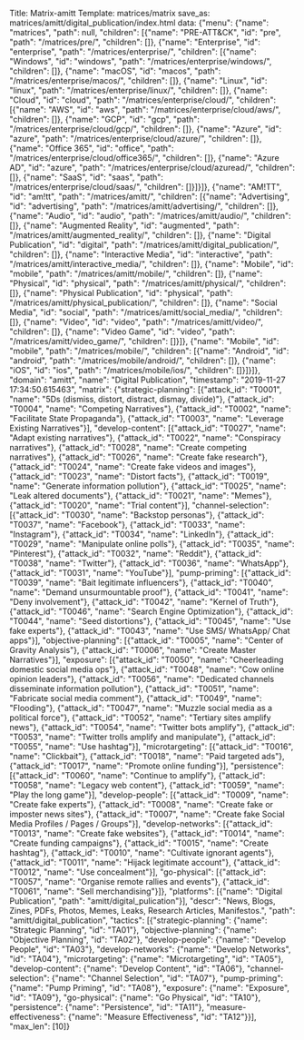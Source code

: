 Title: Matrix-amitt
Template: matrices/matrix
save_as: matrices/amitt/digital_publication/index.html
data: {"menu": {"name": "matrices", "path": null, "children": [{"name": "PRE-ATT&CK", "id": "pre", "path": "/matrices/pre/", "children": []}, {"name": "Enterprise", "id": "enterprise", "path": "/matrices/enterprise/", "children": [{"name": "Windows", "id": "windows", "path": "/matrices/enterprise/windows/", "children": []}, {"name": "macOS", "id": "macos", "path": "/matrices/enterprise/macos/", "children": []}, {"name": "Linux", "id": "linux", "path": "/matrices/enterprise/linux/", "children": []}, {"name": "Cloud", "id": "cloud", "path": "/matrices/enterprise/cloud/", "children": [{"name": "AWS", "id": "aws", "path": "/matrices/enterprise/cloud/aws/", "children": []}, {"name": "GCP", "id": "gcp", "path": "/matrices/enterprise/cloud/gcp/", "children": []}, {"name": "Azure", "id": "azure", "path": "/matrices/enterprise/cloud/azure/", "children": []}, {"name": "Office 365", "id": "office", "path": "/matrices/enterprise/cloud/office365/", "children": []}, {"name": "Azure AD", "id": "azure", "path": "/matrices/enterprise/cloud/azuread/", "children": []}, {"name": "SaaS", "id": "saas", "path": "/matrices/enterprise/cloud/saas/", "children": []}]}]}, {"name": "AM!TT", "id": "am!tt", "path": "/matrices/amitt/", "children": [{"name": "Advertising", "id": "advertising", "path": "/matrices/amitt/advertising/", "children": []}, {"name": "Audio", "id": "audio", "path": "/matrices/amitt/audio/", "children": []}, {"name": "Augmented Reality", "id": "augmented", "path": "/matrices/amitt/augmented_reality/", "children": []}, {"name": "Digital Publication", "id": "digital", "path": "/matrices/amitt/digital_publication/", "children": []}, {"name": "Interactive Media", "id": "interactive", "path": "/matrices/amitt/interactive_media/", "children": []}, {"name": "Mobile", "id": "mobile", "path": "/matrices/amitt/mobile/", "children": []}, {"name": "Physical", "id": "physical", "path": "/matrices/amitt/physical/", "children": []}, {"name": "Physical Publication", "id": "physical", "path": "/matrices/amitt/physical_publication/", "children": []}, {"name": "Social Media", "id": "social", "path": "/matrices/amitt/social_media/", "children": []}, {"name": "Video", "id": "video", "path": "/matrices/amitt/video/", "children": []}, {"name": "Video Game", "id": "video", "path": "/matrices/amitt/video_game/", "children": []}]}, {"name": "Mobile", "id": "mobile", "path": "/matrices/mobile/", "children": [{"name": "Android", "id": "android", "path": "/matrices/mobile/android/", "children": []}, {"name": "iOS", "id": "ios", "path": "/matrices/mobile/ios/", "children": []}]}]}, "domain": "amitt", "name": "Digital Publication", "timestamp": "2019-11-27 17:34:50.615463", "matrix": {"strategic-planning": [{"attack_id": "T0001", "name": "5Ds (dismiss, distort, distract, dismay, divide)"}, {"attack_id": "T0004", "name": "Competing Narratives"}, {"attack_id": "T0002", "name": "Facilitate State Propaganda"}, {"attack_id": "T0003", "name": "Leverage Existing Narratives"}], "develop-content": [{"attack_id": "T0027", "name": "Adapt existing narratives"}, {"attack_id": "T0022", "name": "Conspiracy narratives"}, {"attack_id": "T0028", "name": "Create competing narratives"}, {"attack_id": "T0026", "name": "Create fake research"}, {"attack_id": "T0024", "name": "Create fake videos and images"}, {"attack_id": "T0023", "name": "Distort facts"}, {"attack_id": "T0019", "name": "Generate information pollution"}, {"attack_id": "T0025", "name": "Leak altered documents"}, {"attack_id": "T0021", "name": "Memes"}, {"attack_id": "T0020", "name": "Trial content"}], "channel-selection": [{"attack_id": "T0030", "name": "Backstop personas"}, {"attack_id": "T0037", "name": "Facebook"}, {"attack_id": "T0033", "name": "Instagram"}, {"attack_id": "T0034", "name": "LinkedIn"}, {"attack_id": "T0029", "name": "Manipulate online polls"}, {"attack_id": "T0035", "name": "Pinterest"}, {"attack_id": "T0032", "name": "Reddit"}, {"attack_id": "T0038", "name": "Twitter"}, {"attack_id": "T0036", "name": "WhatsApp"}, {"attack_id": "T0031", "name": "YouTube"}], "pump-priming": [{"attack_id": "T0039", "name": "Bait legitimate influencers"}, {"attack_id": "T0040", "name": "Demand unsurmountable proof"}, {"attack_id": "T0041", "name": "Deny involvement"}, {"attack_id": "T0042", "name": "Kernel of Truth"}, {"attack_id": "T0046", "name": "Search Engine Optimization"}, {"attack_id": "T0044", "name": "Seed distortions"}, {"attack_id": "T0045", "name": "Use fake experts"}, {"attack_id": "T0043", "name": "Use SMS/ WhatsApp/ Chat apps"}], "objective-planning": [{"attack_id": "T0005", "name": "Center of Gravity Analysis"}, {"attack_id": "T0006", "name": "Create Master Narratives"}], "exposure": [{"attack_id": "T0050", "name": "Cheerleading domestic social media ops"}, {"attack_id": "T0048", "name": "Cow online opinion leaders"}, {"attack_id": "T0056", "name": "Dedicated channels disseminate information pollution"}, {"attack_id": "T0051", "name": "Fabricate social media comment"}, {"attack_id": "T0049", "name": "Flooding"}, {"attack_id": "T0047", "name": "Muzzle social media as a political force"}, {"attack_id": "T0052", "name": "Tertiary sites amplify news"}, {"attack_id": "T0054", "name": "Twitter bots amplify"}, {"attack_id": "T0053", "name": "Twitter trolls amplify and manipulate"}, {"attack_id": "T0055", "name": "Use hashtag"}], "microtargeting": [{"attack_id": "T0016", "name": "Clickbait"}, {"attack_id": "T0018", "name": "Paid targeted ads"}, {"attack_id": "T0017", "name": "Promote online funding"}], "persistence": [{"attack_id": "T0060", "name": "Continue to amplify"}, {"attack_id": "T0058", "name": "Legacy web content"}, {"attack_id": "T0059", "name": "Play the long game"}], "develop-people": [{"attack_id": "T0009", "name": "Create fake experts"}, {"attack_id": "T0008", "name": "Create fake or imposter news sites"}, {"attack_id": "T0007", "name": "Create fake Social Media Profiles / Pages / Groups"}], "develop-networks": [{"attack_id": "T0013", "name": "Create fake websites"}, {"attack_id": "T0014", "name": "Create funding campaigns"}, {"attack_id": "T0015", "name": "Create hashtag"}, {"attack_id": "T0010", "name": "Cultivate ignorant agents"}, {"attack_id": "T0011", "name": "Hijack legitimate account"}, {"attack_id": "T0012", "name": "Use concealment"}], "go-physical": [{"attack_id": "T0057", "name": "Organise remote rallies and events"}, {"attack_id": "T0061", "name": "Sell merchandising"}]}, "platforms": [{"name": "Digital Publication", "path": "amitt/digital_pulication"}], "descr": "News, Blogs, Zines, PDFs, Photos, Memes, Leaks, Research Articles, Manifestos.", "path": "amitt/digital_publication", "tactics": [{"strategic-planning": {"name": "Strategic Planning", "id": "TA01"}, "objective-planning": {"name": "Objective Planning", "id": "TA02"}, "develop-people": {"name": "Develop People", "id": "TA03"}, "develop-networks": {"name": "Develop Networks", "id": "TA04"}, "microtargeting": {"name": "Microtargeting", "id": "TA05"}, "develop-content": {"name": "Develop Content", "id": "TA06"}, "channel-selection": {"name": "Channel Selection", "id": "TA07"}, "pump-priming": {"name": "Pump Priming", "id": "TA08"}, "exposure": {"name": "Exposure", "id": "TA09"}, "go-physical": {"name": "Go Physical", "id": "TA10"}, "persistence": {"name": "Persistence", "id": "TA11"}, "measure-effectiveness": {"name": "Measure Effectiveness", "id": "TA12"}}], "max_len": [10]}